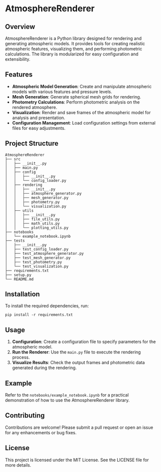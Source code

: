 # AtmosphereRenderer

## Overview
AtmosphereRenderer is a Python library designed for rendering and generating atmospheric models. It provides tools for creating realistic atmospheric features, visualizing them, and performing photometric calculations. The library is modularized for easy configuration and extensibility.

## Features
- **Atmospheric Model Generation**: Create and manipulate atmospheric models with various features and pressure levels.
- **Mesh Generation**: Generate spherical mesh grids for rendering.
- **Photometry Calculations**: Perform photometric analysis on the rendered atmosphere.
- **Visualization**: Render and save frames of the atmospheric model for analysis and presentation.
- **Configuration Management**: Load configuration settings from external files for easy adjustments.

## Project Structure
```
AtmosphereRenderer
├── src
│   ├── __init__.py
│   ├── main.py
│   ├── config
│   │   ├── __init__.py
│   │   └── config_loader.py
│   ├── rendering
│   │   ├── __init__.py
│   │   ├── atmosphere_generator.py
│   │   ├── mesh_generator.py
│   │   ├── photometry.py
│   │   └── visualization.py
│   ├── utils
│   │   ├── __init__.py
│   │   ├── file_utils.py
│   │   ├── math_utils.py
│   │   └── plotting_utils.py
├── notebooks
│   └── example_notebook.ipynb
├── tests
│   ├── __init__.py
│   ├── test_config_loader.py
│   ├── test_atmosphere_generator.py
│   ├── test_mesh_generator.py
│   ├── test_photometry.py
│   └── test_visualization.py
├── requirements.txt
├── setup.py
└── README.md
```

## Installation
To install the required dependencies, run:
```
pip install -r requirements.txt
```

## Usage
1. **Configuration**: Create a configuration file to specify parameters for the atmospheric model.
2. **Run the Renderer**: Use the `main.py` file to execute the rendering process.
3. **Visualize Results**: Check the output frames and photometric data generated during the rendering.

## Example
Refer to the `notebooks/example_notebook.ipynb` for a practical demonstration of how to use the AtmosphereRenderer library.

## Contributing
Contributions are welcome! Please submit a pull request or open an issue for any enhancements or bug fixes.

## License
This project is licensed under the MIT License. See the LICENSE file for more details.